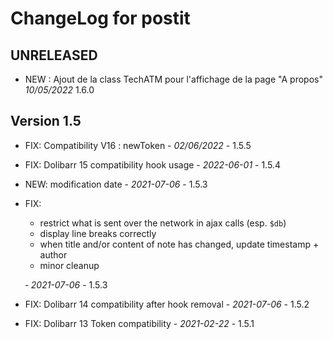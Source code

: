 # ChangeLog for postit

## UNRELEASED
- NEW : Ajout de la class TechATM pour l'affichage de la page "A propos" *10/05/2022* 1.6.0

## Version 1.5

- FIX: Compatibility V16 : newToken - *02/06/2022* - 1.5.5
- FIX: Dolibarr 15 compatibility hook usage - *2022-06-01* - 1.5.4
- NEW: modification date - *2021-07-06* - 1.5.3
- FIX:
  - restrict what is sent over the network in ajax calls (esp. `$db`)
  - display line breaks correctly
  - when title and/or content of note has changed, update timestamp + author
  - minor cleanup

  &dash; *2021-07-06* - 1.5.3
- FIX: Dolibarr 14 compatibility after hook removal - *2021-07-06* - 1.5.2
- FIX: Dolibarr 13 Token compatibility - *2021-02-22* - 1.5.1
